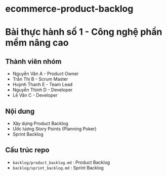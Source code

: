 # ecommerce-product-backlog
# Bài thực hành số 1 - Công nghệ phần mềm nâng cao

## Thành viên nhóm
- Nguyễn Văn A - Product Owner
- Trần Thị B - Scrum Master
- Huỳnh Thanh E - Team Lead
- Nguyễn Thịnh D - Developer
- Lê Văn C - Developer

## Nội dung
- Xây dựng Product Backlog
- Ước lượng Story Points (Planning Poker)
- Sprint Backlog

## Cấu trúc repo
- `backlog/product_backlog.md` : Product Backlog
- `backlog/sprint_backlog.md` : Sprint Backlog
